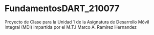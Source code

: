 # FundamentosDART_210077
Proyecto de Clase para la Unidad 1 de la Asignatura de Desarrollo Móvil Integral (MDI) impartida por el M.T.I Marco A. Ramirez Hernandez
